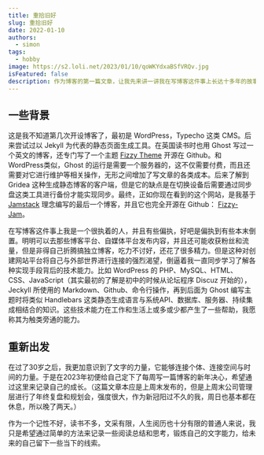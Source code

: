 ```yaml
---
title: 重拾旧好
slug: 重拾旧好
date: 2022-01-10
authors:
  - simon
tags:
  - hobby
image: https://s2.loli.net/2023/01/10/qoWKYdxaBSfVRQv.jpg
isFeatured: false
description: 作为博客的第一篇文章，让我先来讲一讲我在写博客这件事上长达十多年的故事。
---
```


## 一些背景

这是我不知道第几次开设博客了，最初是 WordPress，Typecho 这类 CMS。后来尝试过以 Jekyll 为代表的静态页面生成工具。在英国读书时也用 Ghost 写过一个英文的博客，还专门写了一个主题 [Fizzy Theme](https://github.com/huangyuzhang/Fizzy-Theme) 开源在 Github。和 WordPress类似，Ghost 的运行是需要一个服务器的，这不仅需要付费，而且还需要对它进行维护等相关操作，无形之间增加了写文章的各类成本。后来了解到 Gridea 这种生成静态博客的客户端，但是它的缺点是在切换设备后需要通过同步盘这类工具进行备份才能实现同步。最终，正如你现在看到的这个网站，是我基于 [Jamstack](https://jamstack.org/) 理念编写的最后一个博客，并且它也完全开源在 Github： [Fizzy-Jam](http://github.com/huangyuzhang/Fizzy-Jam)。

在写博客这件事上我是一个很执着的人，并且有些偏执，好吧是偏执到有些本末倒置。明明可以去那些博客平台、自媒体平台发布内容，并且还可能收获粉丝和流量，但是非得自己折腾搞独立博客，吃力不讨好，还花了很多精力。但是这种对创建网站平台将自己与外部世界进行连接的强烈渴望，倒逼着我一直同步学习了解各种实现手段背后的技术能力。比如 WordPress 的 PHP、MySQL、HTML、CSS、JavaScript（其实最初的了解是初中的时候从论坛程序 Discuz 开始的），Jeckyll 所使用的 Markdown、Github、命令行操作，再到后面为 Ghost 编写主题时将类似 Handlebars 这类静态生成语言与系统API、数据库、服务器、持续集成相结合的知识。这些技术能力在工作和生活上或多或少都产生了一些帮助，我愿称其为触类旁通的能力。

## 重新出发

在过了30岁之后，我更加意识到了文字的力量，它能够连接个体、连接空间与时间的力量。于是在2023年初便给自己定下了每周写一篇博客的新年决心，希望通过这里来记录自己的成长。（这篇文章本应是上周末发布的，但是上周末公司管理层进行了年终复盘和规划会，强度很大，作为新冠阳过不久的我，周日也基本都在休息，所以晚了两天。）

作为一个记性不好，读书不多，文采有限，人生阅历也十分有限的普通人来说，我只是希望通过简单的方法来记录一些阅读总结和思考，锻炼自己的文字能力，给未来的自己留下一些当下的线索。
